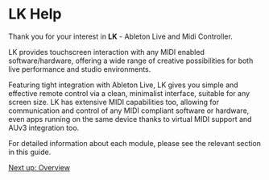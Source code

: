 # LK Help

Thank you for your interest in **LK** - Ableton Live and Midi Controller.

LK provides touchscreen interaction with any MIDI enabled software/hardware, offering a wide range of creative possibilities for both live performance and studio environments.

Featuring tight integration with Ableton Live, LK gives you simple and effective remote control via a clean, minimalist interface, suitable for any screen size. LK has extensive MIDI capabilities too, allowing for communication and control of any MIDI compliant software or hardware, even apps running on the same device thanks to virtual MIDI support and AUv3 integration too.

For detailed information about each module, please see the relevant section in this guide.

[Next up: Overview](overview)
